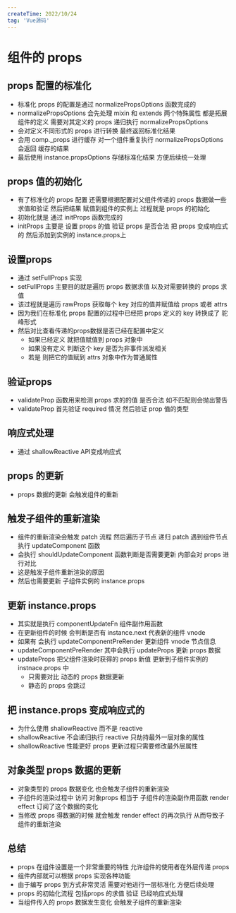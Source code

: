 ```yaml
---
createTime: 2022/10/24
tag: 'Vue源码'
---
```

# 组件的 props

## props 配置的标准化

* 标准化 props 的配置是通过 normalizePropsOptions 函数完成的
* normalizePropsOptions 会先处理 mixin 和 extends 两个特殊属性 都是拓展组件的定义 需要对其定义的 props 递归执行 normalizePropsOptions
* 会对定义不同形式的 props 进行转换 最终返回标准化结果
* 会用 comp._props 进行缓存 对一个组件重复执行 normalizePropsOptions 会返回 缓存的结果
* 最后使用 instance.propsOptions 存储标准化结果 方便后续统一处理

## props 值的初始化

* 有了标准化的 props 配置 还需要根据配置对父组件传递的 props 数据做一些求值和验证 然后把结果 赋值到组件的实例上 过程就是 props 的初始化
* 初始化就是 通过 initProps 函数完成的
* initProps 主要是 设置 props 的值 验证 props 是否合法 把 props 变成响应式的 然后添加到实例的 instance.props上

## 设置props

* 通过 setFullProps 实现
* setFullProps 主要目的就是遍历 props 数据求值 以及对需要转换的 props 求值
* 该过程就是遍历 rawProps 获取每个 key 对应的值并赋值给 props 或者 attrs
* 因为我们在标准化 props  配置的过程中已经把 props 定义的 key 转换成了 驼峰形式
* 然后对比查看传递的props数据是否已经在配置中定义
  * 如果已经定义 就把值赋值到 props 对象中
  * 如果没有定义 判断这个 key 是否为非事件派发相关
  * 若是 则把它的值赋到 attrs 对象中作为普通属性

## 验证props

* validateProp 函数用来检测 props 求的的值 是否合法 如不匹配则会抛出警告
* validateProp 首先验证 required 情况  然后验证 prop 值的类型

## 响应式处理

* 通过 shallowReactive API变成响应式

## props 的更新

* props 数据的更新 会触发组件的重新

## 触发子组件的重新渲染

* 组件的重新渲染会触发 patch 流程 然后遍历子节点 递归 patch 遇到组件节点 执行 updateComponent 函数
* 会执行 shouldUpdateComponent 函数判断是否需要更新 内部会对 props 进行对比
* 这是触发子组件重新渲染的原因  
* 然后也需要更新 子组件实例的 instance.props

## 更新 instance.props

* 其实就是执行 componentUpdateFn 组件副作用函数
* 在更新组件的时候 会判断是否有 instance.next 代表新的组件 vnode
* 如果有 会执行 updateComponentPreRender 更新组件 vnode 节点信息
* updateComponentPreRender 其中会执行 updateProps 更新 props 数据
* updateProps 把父组件渲染时获得的 props 新值 更新到子组件实例的 instnace.props 中
  * 只需要对比 动态的 props 数据更新
  * 静态的 props 会跳过

## 把 instance.props 变成响应式的

* 为什么使用 shallowReactive 而不是 reactive
* shallowReactive 不会递归执行 reactive 只劫持最外一层对象的属性
* shallowReactive 性能更好 props 更新过程只需要修改最外层属性

## 对象类型 props 数据的更新

* 对象类型的 props 数据变化 也会触发子组件的重新渲染
* 子组件的渲染过程中 访问 对象props 相当于 子组件的渲染副作用函数 render  effect 订阅了这个数据的变化
* 当修改 props 得数据的时候 就会触发 render effect 的再次执行 从而导致子组件的重新渲染

## 总结

* props 在组件设置是一个非常重要的特性 允许组件的使用者在外层传递 props
* 组件内部就可以根据 props 实现各种功能
* 由于编写 props 到方式非常灵活 需要对他进行一层标准化 方便后续处理
* props 的初始化流程 包括props 的求值 验证 已经响应式处理
* 当组件传入的 props 数据发生变化 会触发子组件的重新渲染
